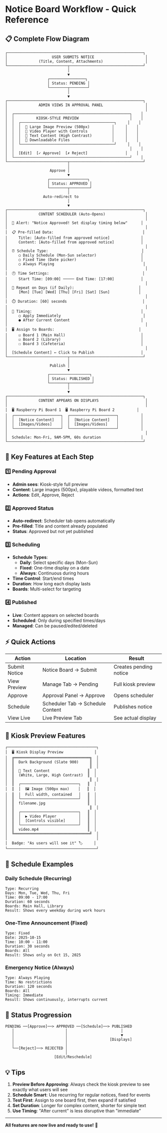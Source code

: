 # Notice Board Workflow - Quick Reference

## 📋 Complete Flow Diagram

```
┌─────────────────────────────────────────────────────────────┐
│                    USER SUBMITS NOTICE                       │
│              (Title, Content, Attachments)                   │
└───────────────────────────┬─────────────────────────────────┘
                            │
                            ▼
                   ┌────────────────┐
                   │ Status: PENDING │
                   └────────┬────────┘
                            │
                            ▼
┌─────────────────────────────────────────────────────────────┐
│              ADMIN VIEWS IN APPROVAL PANEL                   │
│                                                              │
│  ┌────────────────────────────────────────────────────┐    │
│  │          KIOSK-STYLE PREVIEW                       │    │
│  │  ┌──────────────────────────────────────────┐     │    │
│  │  │  📸 Large Image Preview (500px)          │     │    │
│  │  │  🎥 Video Player with Controls           │     │    │
│  │  │  📝 Text Content (High Contrast)         │     │    │
│  │  │  📎 Downloadable Files                   │     │    │
│  │  └──────────────────────────────────────────┘     │    │
│  │                                                    │    │
│  │  [Edit]  [✓ Approve]  [✗ Reject]                 │    │
│  └────────────────────────────────────────────────────┘    │
└───────────────────────────┬─────────────────────────────────┘
                            │
                    Approve │
                            ▼
                   ┌─────────────────┐
                   │ Status: APPROVED │
                   └────────┬─────────┘
                            │
                 Auto-redirect to
                            │
                            ▼
┌─────────────────────────────────────────────────────────────┐
│              CONTENT SCHEDULER (Auto-Opens)                  │
│                                                              │
│  🔔 Alert: "Notice Approved! Set display timing below"      │
│                                                              │
│  📋 Pre-filled Data:                                        │
│     Title: [Auto-filled from approved notice]              │
│     Content: [Auto-filled from approved notice]            │
│                                                              │
│  ⏰ Schedule Type:                                          │
│     ○ Daily Schedule (Mon-Sun selector)                    │
│     ○ Fixed Time (Date picker)                             │
│     ○ Always Playing                                        │
│                                                              │
│  🕐 Time Settings:                                          │
│     Start Time: [09:00] ───── End Time: [17:00]            │
│                                                              │
│  📅 Repeat on Days (if Daily):                             │
│     [Mon] [Tue] [Wed] [Thu] [Fri] [Sat] [Sun]             │
│                                                              │
│  ⏱️ Duration: [60] seconds                                  │
│                                                              │
│  🎯 Timing:                                                 │
│     ○ Apply Immediately                                     │
│     ● After Current Content                                │
│                                                              │
│  🖥️ Assign to Boards:                                      │
│     ☑ Board 1 (Main Hall)                                  │
│     ☑ Board 2 (Library)                                    │
│     ☐ Board 3 (Cafeteria)                                  │
│                                                              │
│  [Schedule Content] ← Click to Publish                     │
└───────────────────────────┬─────────────────────────────────┘
                            │
                    Publish │
                            ▼
                   ┌──────────────────┐
                   │ Status: PUBLISHED │
                   └────────┬──────────┘
                            │
                            ▼
┌─────────────────────────────────────────────────────────────┐
│              CONTENT APPEARS ON DISPLAYS                     │
│                                                              │
│  🖥️ Raspberry Pi Board 1  🖥️ Raspberry Pi Board 2          │
│  ┌─────────────────────┐  ┌─────────────────────┐          │
│  │  [Notice Content]   │  │  [Notice Content]   │          │
│  │  [Images/Videos]    │  │  [Images/Videos]    │          │
│  └─────────────────────┘  └─────────────────────┘          │
│                                                              │
│  Schedule: Mon-Fri, 9AM-5PM, 60s duration                  │
└─────────────────────────────────────────────────────────────┘
```

## 🎯 Key Features at Each Step

### 1️⃣ Pending Approval
- **Admin sees**: Kiosk-style full preview
- **Content**: Large images (500px), playable videos, formatted text
- **Actions**: Edit, Approve, Reject

### 2️⃣ Approved Status
- **Auto-redirect**: Scheduler tab opens automatically
- **Pre-filled**: Title and content already populated
- **Status**: Approved but not yet published

### 3️⃣ Scheduling
- **Schedule Types**:
  - **Daily**: Select specific days (Mon-Sun)
  - **Fixed**: One-time display on a date
  - **Always**: Continuous during hours
- **Time Control**: Start/end times
- **Duration**: How long each display lasts
- **Boards**: Multi-select for targeting

### 4️⃣ Published
- **Live**: Content appears on selected boards
- **Scheduled**: Only during specified times/days
- **Managed**: Can be paused/edited/deleted

## ⚡ Quick Actions

| Action | Location | Result |
|--------|----------|--------|
| Submit Notice | Notice Board → Submit | Creates pending notice |
| View Preview | Manage Tab → Pending | Full kiosk preview |
| Approve | Approval Panel → Approve | Opens scheduler |
| Schedule | Scheduler Tab → Schedule Content | Publishes notice |
| View Live | Live Preview Tab | See actual display |

## 🎨 Kiosk Preview Features

```
┌────────────────────────────────────────┐
│  🖥️ Kiosk Display Preview              │
│  ╔══════════════════════════════════╗  │
│  ║  Dark Background (Slate 900)     ║  │
│  ║                                  ║  │
│  ║  📝 Text Content                 ║  │
│  ║  (White, Large, High Contrast)  ║  │
│  ║                                  ║  │
│  ║  ┌──────────────────────────┐   ║  │
│  ║  │  🖼️ Image (500px max)    │   ║  │
│  ║  │  Full width, contained   │   ║  │
│  ║  └──────────────────────────┘   ║  │
│  ║  filename.jpg                   ║  │
│  ║                                  ║  │
│  ║  ┌──────────────────────────┐   ║  │
│  ║  │  ▶️ Video Player          │   ║  │
│  ║  │  [Controls visible]      │   ║  │
│  ║  └──────────────────────────┘   ║  │
│  ║  video.mp4                      ║  │
│  ╚══════════════════════════════════╝  │
│                                        │
│  Badge: "As users will see it" 🏷️     │
└────────────────────────────────────────┘
```

## 📱 Schedule Examples

### Daily Schedule (Recurring)
```
Type: Recurring
Days: Mon, Tue, Wed, Thu, Fri
Time: 09:00 - 17:00
Duration: 60 seconds
Boards: Main Hall, Library
Result: Shows every weekday during work hours
```

### One-Time Announcement (Fixed)
```
Type: Fixed
Date: 2025-10-15
Time: 10:00 - 11:00
Duration: 30 seconds
Boards: All
Result: Shows only on Oct 15, 2025
```

### Emergency Notice (Always)
```
Type: Always Playing
Time: No restrictions
Duration: 120 seconds
Boards: All
Timing: Immediate
Result: Shows continuously, interrupts current
```

## 🔄 Status Progression

```
PENDING ──[Approve]──> APPROVED ──[Schedule]──> PUBLISHED
   │                       │                        │
   │                       │                        ▼
   │                       │                   [Displays]
   │                       │
   └──[Reject]──> REJECTED │
                           │
                      [Edit/Reschedule]
```

## 💡 Tips

1. **Preview Before Approving**: Always check the kiosk preview to see exactly what users will see
2. **Schedule Smart**: Use recurring for regular notices, fixed for events
3. **Test First**: Assign to one board first, then expand if satisfied
4. **Set Duration**: Longer for complex content, shorter for simple text
5. **Use Timing**: "After current" is less disruptive than "immediate"

---

**All features are now live and ready to use!** 🚀
